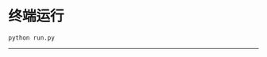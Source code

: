 # 终端运行

```shell
python run.py
```
*********************************************************************************